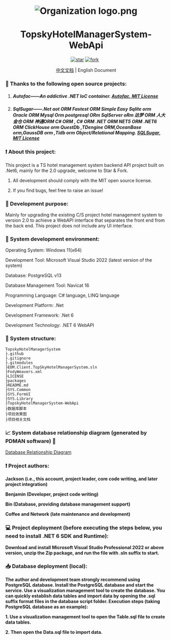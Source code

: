 <h1 align="center"><img src="https://foruda.gitee.com/avatar/1677165732744604624/7158691_java-and-net_1677165732.png!avatar100" alt="Organization logo.png" /></h1>
<h1 align="center">TopskyHotelManagerSystem-WebApi</h1>
<p align="center">
	<a href='https://github.com/easy-open-meta/TopskyHotelManagerSystem-WebApi/stargazers'><img src='https://img.shields.io/github/stars/easy-open-meta/TopskyHotelManagerSystem-WebApi?style=social' alt='star'></img></a>
        <a href='https://github.com/easy-open-meta/TopskyHotelManagerSystem-WebApi/forks'><img src='https://img.shields.io/github/forks/easy-open-meta/TopskyHotelManagerSystem-WebApi' alt='fork'></img></a>
        <a href='https://img.shields.io/badge/license-MIT-000000.svg'><img src="https://img.shields.io/badge/license-MIT-000000.svg" alt=""></img></a>
        <a href='https://img.shields.io/badge/language-C#-red.svg'><img src="https://img.shields.io/badge/language-CSharp-red.svg" alt=""></img></a>
</p>
<div align="center">
	<p><a href="./README.md">中文文档</a> | English Document</p>
</div>


### :pray: Thanks to the following open source projects:

1. ##### Autofac——An addictive .NET IoC container. [Autofac, MIT License](https://github.com/autofac/Autofac)

2. ##### SqlSugar——.Net aot ORM Fastest ORM Simple Easy Sqlite orm Oracle ORM Mysql Orm postgresql ORm SqlServer oRm 达梦 ORM 人大金仓 ORM 神通ORM C# ORM , C# ORM .NET ORM NET5 ORM .NET6 ORM ClickHouse orm QuestDb ,TDengine ORM,OceanBase orm,GaussDB orm ,Tidb orm Object/Relational Mapping. [SQLSugar, MIT License](https://github.com/DotNetNext/SqlSugar)

### :exclamation: About this project:

This project is a TS hotel management system backend API project built on .Net6, mainly for the 2.0 upgrade, welcome to Star & Fork.

1. All development should comply with the MIT open source license.

2. If you find bugs, feel free to raise an issue!

### :thought_balloon: Development purpose:

Mainly for upgrading the existing C/S project hotel management system to version 2.0 to achieve a WebAPI interface that separates the front end from the back end. This project does not include any UI interface.

### :mag_right: System development environment:

Operating System: Windows 11(x64)

Development Tool: Microsoft Visual Studio 2022 (latest version of the system)

Database: PostgreSQL v13

Database Management Tool: Navicat 16

Programming Language: C# language, LINQ language

Development Platform: .Net

Development Framework: .Net 6

Development Technology: .NET 6 WebAPI

### :open_file_folder: System structure:

```
TopskyHotelManagerSystem
├.github
├.gitignore
├.gitmodules
├EOM.Client.TopSkyHotelManagerSystem.sln
├FodyWeavers.xml
├LICENSE
├packages
├README.md
├SYS.Common
├SYS.FormUI
├SYS.Library
├TopskyHotelManagerSystem-WebApi
├数据库脚本
├项目效果图
├项目相关文档
```

### :chart_with_upwards_trend: System database relationship diagram (generated by PDMAN software) :loudspeaker:

[Database Relationship Diagram](https://oscode.top/project/tshotel/db_design.html)

### :exclamation: Project authors:

**Jackson (i.e., this account, project leader, core code writing, and later project integration)**

**Benjamin (Developer, project code writing)**

**Bin (Database, providing database management support)**

**Coffee and Network (late maintenance and development)**

### :computer: Project deployment (before executing the steps below, you need to install .NET 6 SDK and Runtime):

**Download and install Microsoft Visual Studio Professional 2022 or above version, unzip the Zip package, and run the file with .sln suffix to start.**

### :inbox_tray: Database deployment (local):

**The author and development team strongly recommend using PostgreSQL database. Install the PostgreSQL database and start the service. Use a visualization management tool to create the database. You can quickly establish data tables and import data by opening the .sql suffix format files in the database script folder. Execution steps (taking PostgreSQL database as an example):**

**1. Use a visualization management tool to open the Table.sql file to create data tables.**

**2. Then open the Data.sql file to import data.**
